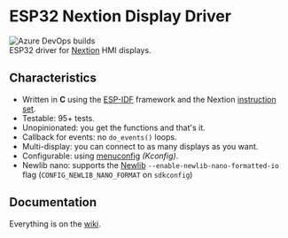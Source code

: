 # ESP32 Nextion Display Driver

![Azure DevOps builds](https://img.shields.io/azure-devops/build/gfurtadoalmeida/GitHub/39?)  
ESP32 driver for [Nextion](https://nextion.tech/) HMI displays.  

## Characteristics

* Written in **C** using the [ESP-IDF](https://github.com/espressif/esp-idf) framework and the Nextion [instruction set](https://nextion.tech/instruction-set/).
* Testable: 95+ tests.
* Unopinionated: you get the functions and that's it.
* Callback for events: no `do_events()` loops.
* Multi-display: you can connect to as many displays as you want.
* Configurable: using [menuconfig](https://docs.espressif.com/projects/esp-idf/en/latest/esp32/api-reference/kconfig.html) _(Kconfig)_.
* Newlib nano: supports the [Newlib](https://sourceware.org/newlib/README) `--enable-newlib-nano-formatted-io` flag (`CONFIG_NEWLIB_NANO_FORMAT` on `sdkconfig`)

## Documentation

Everything is on the [wiki](https://github.com/gfurtadoalmeida/esp32-driver-nextion/wiki).
